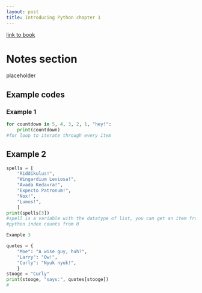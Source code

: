 ```yaml
---
layout: post
title: Introducing Python chapter 1
---
```

[link to book](https://learning.oreilly.com/library/view/introducing-python-2nd/9781492051374/)

# Notes section

placeholder

## Example codes

### Example 1

```python
for countdown in 5, 4, 3, 2, 1, "hey!":
    print(countdown)
#for loop to iterate through every item
```

## Example 2

```python
spells = [
    "Riddikulus!",
    "Wingardium Leviosa!",
    "Avada Kedavra!",
    "Expecto Patronum!",
    "Nox!",
    "Lumos!",
    ]
print(spells[3])
#spell is a variable with the datatype of list, you can get an item from the list with indexing 
#python index counts from 0 

Example 3
```

```python
quotes = {
    "Moe": "A wise guy, huh?",
    "Larry": "Ow!",
    "Curly": "Nyuk nyuk!",
    }
stooge = "Curly"
print(stooge, "says:", quotes[stooge])
#
```